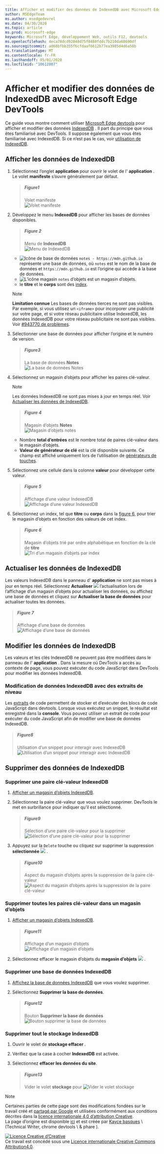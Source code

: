 ```yaml
---
title: Afficher et modifier des données de IndexedDB avec Microsoft Edge DevTools
author: MSEdgeTeam
ms.author: msedgedevrel
ms.date: 04/30/2020
ms.topic: article
ms.prod: microsoft-edge
keywords: Microsoft Edge, développement Web, outils F12, devtools
ms.openlocfilehash: 4eca78dcd92048d75f8488fddc7b210da68690df
ms.sourcegitcommit: ad68bfbb355f6cfdaaf6612b77ea3985d4d6a58b
ms.translationtype: MT
ms.contentlocale: fr-FR
ms.lasthandoff: 05/01/2020
ms.locfileid: "10612087"
---
```

<!-- Copyright Kayce Basques 

   Licensed under the Apache License, Version 2.0 (the "License");
   you may not use this file except in compliance with the License.
   You may obtain a copy of the License at

       https://www.apache.org/licenses/LICENSE-2.0

   Unless required by applicable law or agreed to in writing, software
   distributed under the License is distributed on an "AS IS" BASIS,
   WITHOUT WARRANTIES OR CONDITIONS OF ANY KIND, either express or implied.
   See the License for the specific language governing permissions and
   limitations under the License.  -->  





# Afficher et modifier des données de IndexedDB avec Microsoft Edge DevTools   

  

Ce guide vous montre comment utiliser [Microsoft Edge devtools][MicrosoftEdgeDevTools] pour afficher et modifier des données [IndexedDB][MDNIndexedDBAPI] .  Il part du principe que vous êtes familiarisé avec DevTools.  Il suppose également que vous êtes familiarisé avec IndexedDB.  Si ce n’est pas le cas, voir [utilisation de IndexedDB][MDNUsingIndexedDB].  

## Afficher les données de IndexedDB   

1.  Sélectionnez l’onglet **application** pour ouvrir le volet de l' **application** .  Le volet **manifeste** s’ouvre généralement par défaut.  
    
    > ##### Figure1  
    > Volet manifeste  
    > ![Volet manifeste][ImageManifest]  

1.  Développez le menu **IndexedDB** pour afficher les bases de données disponibles.  
    
    > ##### Figure 2  
    > Menu de **IndexedDB**  
    > ![Menu de IndexedDB][ImageIndexedDBMenu]  
    
    *   ![Icône de base de données ][ImageDatabaseIcon] `notes - https://mdn.github.io` représente une base de données, où `notes` est le nom de la base de données et `https://mdn.github.io` est l’origine qui accède à la base de données.  
    *   ![L’icône magasin ][ImageObjectStoreIcon] `notes` d’objets est un magasin d’objets.  
    *   le **titre** et le **corps** sont des [index][MDNUsingIndexedDBUsingIndex].  
    
    > [!NOTE]
    > **Limitation connue**  Les bases de données tierces ne sont pas visibles.  Par exemple, si vous utilisez un `<iframe>` pour incorporer une publicité sur votre page, et si votre réseau publicitaire utilise IndexedDB, les données IndexedDB pour votre réseau publicitaire ne sont pas visibles.  Voir [#943770 de problèmes][ChromiumIssue943770].  
    
1.  Sélectionner une base de données pour afficher l’origine et le numéro de version.  
    
    > ##### Figure3  
    > La base de données **Notes**  
    > ![La base de données Notes][ImageIndexedDBDatabase]  
    
1.  Sélectionnez un magasin d’objets pour afficher les paires clé-valeur.  
    
    > [!NOTE]
    > Les données IndexedDB ne sont pas mises à jour en temps réel.  Voir [Actualiser les données de IndexedDB](#refresh-indexeddb-data).  
    
    > ##### Figure 4  
    > Magasin d’objets **Notes**  
    > ![Magasin d’objets notes][ImageIndexedDBObjectStore]  

    *   Nombre **total d’entrées** est le nombre total de paires clé-valeur dans le magasin d’objets.  
    *   **Valeur de générateur de clé** est la clé disponible suivante.  Ce champ est affiché uniquement lors de l’utilisation de [générateurs de touches][MDNBasicConceptsKeyGenerator].  

1.  Sélectionnez une cellule dans la colonne **valeur** pour développer cette valeur.  
    
    > ##### Figure 5  
    > Affichage d’une valeur IndexedDB  
    > ![Affichage d’une valeur IndexedDB][ImageIndexedBDValue]  
    
1.  Sélectionnez un index, tel que **titre** ou **corps** dans la [figure 6](#figure-6), pour trier le magasin d’objets en fonction des valeurs de cet index.  
   
    > ##### Figure 6  
    > Magasin d’objets trié par ordre alphabétique en fonction de la clé de **titre**  
    > ![Tri d’un magasin d’objets par index][ImageIndexedDBIndex]  

## Actualiser les données de IndexedDB   

Les valeurs IndexedDB dans le panneau d' **application** ne sont pas mises à jour en temps réel.  Sélectionnez **Actualiser** ![ ][ImageReloadIcon] l’actualisation lors de l’affichage d’un magasin d’objets pour actualiser les données, ou affichez une base de données et cliquez sur **Actualiser la base de données** pour actualiser toutes les données.  

> ##### Figure 7  
> Affichage d’une base de données  
> ![Affichage d’une base de données][ImageIndexedDBDatabase2]  

## Modifier les données de IndexedDB   

Les valeurs et les clés IndexedDB ne peuvent pas être modifiées dans le panneau de l' **application** .  Dans la mesure où DevTools a accès au contexte de page, vous pouvez exécuter du code JavaScript dans DevTools pour modifier les données IndexedDB.  

### Modification de données IndexedDB avec des extraits de niveau   

Les [extraits][DevtoolsJavascriptSnippets] de code permettent de stocker et d’exécuter des blocs de code JavaScript dans devtools.  Lorsque vous exécutez un snippet, le résultat est enregistré dans la **console**.  Vous pouvez utiliser un extrait de code pour exécuter du code JavaScript afin de modifier une base de données IndexedDB.  

> ##### Figure8  
> Utilisation d’un snippet pour interagir avec IndexedDB  
> ![Utilisation d’un snippet pour interagir avec IndexedDB][ImageIndexedDBSnippet]  

## Supprimer des données de IndexedDB   

### Supprimer une paire clé-valeur IndexedDB   

1.  [Afficher un magasin d’objets IndexedDB](#view-indexeddb-data).  
1.  Sélectionnez la paire clé-valeur que vous voulez supprimer.  DevTools le met en surbrillance pour indiquer qu’il est sélectionné.  
    
    > ##### Figure9  
    > Sélection d’une paire clé-valeur pour la supprimer  
    > ![Sélection d’une paire clé-valeur pour la supprimer][ImageIndexedDBKeyValuePair]  

1.  Appuyez sur la `Delete` touche ou cliquez sur supprimer la suppression **sélectionnée** ![ ][ImageDeleteIcon] .  
    
    > ##### Figure10  
    > Aspect du magasin d’objets après la suppression de la paire clé-valeur  
    > ![Aspect du magasin d’objets après la suppression de la paire clé-valeur][ImageIndexedDBKeyValuePairDeleted]  

### Supprimer toutes les paires clé-valeur dans un magasin d’objets   

1.  [Afficher un magasin d’objets IndexedDB](#view-indexeddb-data).  
    
    > ##### Figure11  
    > Affichage d’un magasin d’objets  
    > ![Affichage d’un magasin d’objets][ImageIndexedDBObjectStore]  

1.  Sélectionnez effacer le magasin d’objets du **magasin d’objets** ![ ][ImageClearIcon] .  

### Supprimer une base de données IndexedDB   

1.  [Affichez la base de données IndexedDB](#view-indexeddb-data) que vous voulez supprimer.  
1.  Sélectionnez **Supprimer la base de données**.  
    
    > ##### Figure12  
    > Bouton **Supprimer la base de données**  
    > ![Bouton supprimer la base de données][ImageIndexedDBDatabase]  

### Supprimer tout le stockage IndexedDB   

1.  Ouvrir le volet de **stockage effacer** .  

1.  Vérifiez que la case à cocher **IndexedDB** est activée.  

1.  Sélectionnez **effacer les données du site**.  
    
    > ##### Figure13  
    > Vider le volet **stockage** pour ![ Vider le volet stockage][ImageIndexedDBClearStorage]  

 



<!-- image links -->  

[ImageClearIcon]: /microsoft-edge/devtools-guide-chromium/media/clear-icon.msft.png  
[ImageDatabaseIcon]: /microsoft-edge/devtools-guide-chromium/media/database-icon.msft.png  
[ImageDeleteIcon]: /microsoft-edge/devtools-guide-chromium/media/delete-icon.msft.png  
[ImageObjectStoreIcon]: /microsoft-edge/devtools-guide-chromium/media/object-store-icon.msft.png  
[ImageReloadIcon]: /microsoft-edge/devtools-guide-chromium/media/reload-icon.msft.png  

[ImageManifest]: /microsoft-edge/devtools-guide-chromium/media/storage-application-manifest-empty.msft.png "Figure 1: volet manifeste"  
[ImageIndexedDBMenu]: /microsoft-edge/devtools-guide-chromium/media/storage-application-storage-indexeddb.msft.png "Figure 2: menu IndexedDB"  
[ImageIndexedDBDatabase]: /microsoft-edge/devtools-guide-chromium/media/storage-application-storage-indexeddb-notes_db.msft.png "Figure 3: notes_db base de données"  
[ImageIndexedDBObjectStore]: /microsoft-edge/devtools-guide-chromium/media/storage-application-storage-indexeddb-notes_db-notes_os.msft.png "Figure 4: magasin d’objets notes_os"  
[ImageIndexedBDValue]: /microsoft-edge/devtools-guide-chromium/media/storage-application-storage-indexeddb-notes_db-notes_os-edge-chromium.msft.png "Figure 5: affichage d’une valeur IndexedDB"  
[ImageIndexedDBIndex]: /microsoft-edge/devtools-guide-chromium/media/storage-application-storage-indexeddb-notes_db-notes_os-title.msft.png "Figure 6: tri d’un magasin d’objets par index"  
[ImageIndexedDBDatabase2]: /microsoft-edge/devtools-guide-chromium/media/storage-application-storage-indexeddb-notes_db-notes_os-refresh-database.msft.png "Figure 7: affichage d’une base de données"  
[ImageIndexedDBSnippet]: /microsoft-edge/devtools-guide-chromium/media/storage-sources-snippets-indexeddb-output.msft.png "Figure 8: utilisation d’un snippet pour interagir avec IndexedDB"  
[ImageIndexedDBKeyValuePair]: /microsoft-edge/devtools-guide-chromium/media/storage-application-storage-indexeddb-notes_db-notes_os2.msft.png "Figure 9: sélection d’une paire clé-valeur pour la supprimer"  
[ImageIndexedDBKeyValuePairDeleted]: /microsoft-edge/devtools-guide-chromium/media/storage-application-storage-indexeddb-notes_db-notes_os-delete-selected.msft.png "Figure 10: apparence du magasin d’objets après la suppression de la paire clé-valeur"  
[ImageIndexedDBObjectStore]: /microsoft-edge/devtools-guide-chromium/media/storage-application-storage-indexeddb-notes_db-notes_os-clear-object-store.msft.png "Figure 11: affichage d’un magasin d’objets"  
[ImageIndexedDBDatabase]: /microsoft-edge/devtools-guide-chromium/media/storage-application-storage-indexeddb-notes_db-delete-database.msft.png "Figure 12: bouton supprimer la base de données"  
[ImageIndexedDBClearStorage]: /microsoft-edge/devtools-guide-chromium/media/storage-application-clear-storage-indexeddb-clear-site-data.msft.png "Figure 13: volet de stockage clair"  

<!-- links -->  

[MicrosoftEdgeDevTools]: /microsoft-edge/devtools-guide-chromium "Outils de développement Microsoft Edge (chrome)"  
[DevtoolsJavascriptSnippets]: /microsoft-edge/devtools-guide-chromium/javascript/snippets "Exécuter des extraits de code JavaScript sur n’importe quelle page avec Microsoft Edge DevTools"  

[ChromiumIssue943770]: https://crbug.com/943770 "943770-DevTools: afficher les bases de données iframe IndexedDB-chrome-monorail"  

[MDNBasicConceptsKeyGenerator]: https://developer.mozilla.org/docs/Web/API/IndexedDB_API/Basic_Concepts_Behind_IndexedDB#gloss_keygenerator "Générateur de clés-Concepts de base | MDN"  
[MDNIndexedDBAPI]: https://developer.mozilla.org/docs/Web/API/IndexedDB_API "API IndexedDB | MDN"  
[MDNUsingIndexedDB]: https://developer.mozilla.org/docs/Web/API/IndexedDB_API/Using_IndexedDB "Utiliser IndexedDB | MDN"  
[MDNUsingIndexedDBUsingIndex]: https://developer.mozilla.org/docs/Web/API/IndexedDB_API/Using_IndexedDB#Using_an_index "Utilisation d’un index à l’aide d’IndexedDB | MDN"  

> [!NOTE]
> Certaines parties de cette page sont des modifications fondées sur le travail créé et [partagé par Google][GoogleSitePolicies] et utilisées conformément aux conditions décrites dans la [licence internationale 4,0 d’attribution Creative][CCA4IL].  
> La page d’origine est disponible [ici](https://developers.google.com/web/tools/chrome-devtools/storage/indexeddb) et est créée par [Kayce basques][KayceBasques] \ (Technical Writer, chrome devtools \ & phare \).  

[![Licence Creative d’Creative][CCby4Image]][CCA4IL]  
Ce travail est concédé sous une [Licence internationale Creative Commons Attribution4.0][CCA4IL].  

[CCA4IL]: https://creativecommons.org/licenses/by/4.0  
[CCby4Image]: https://i.creativecommons.org/l/by/4.0/88x31.png  
[GoogleSitePolicies]: https://developers.google.com/terms/site-policies  
[KayceBasques]: https://developers.google.com/web/resources/contributors/kaycebasques  
